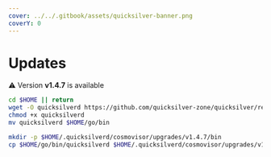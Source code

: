 ```yaml
---
cover: ../../.gitbook/assets/quicksilver-banner.png
coverY: 0
---
```


# Updates

⚠️ Version **v1.4.7** is available

```bash
cd $HOME || return
wget -O quicksilverd https://github.com/quicksilver-zone/quicksilver/releases/download/v1.4.7/quicksilverd-v1.4.7-amd64
chmod +x quicksilverd
mv quicksilverd $HOME/go/bin

mkdir -p $HOME/.quicksilverd/cosmovisor/upgrades/v1.4.7/bin
cp $HOME/go/bin/quicksilverd $HOME/.quicksilverd/cosmovisor/upgrades/v1.4.7/bin/
```
